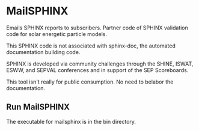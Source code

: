 # MailSPHINX
Emails SPHINX reports to subscribers. Partner code of SPHINX validation code for solar energetic particle models.

This SPHINX code is not associated with sphinx-doc, the automated documentation building code.

SPHINX is developed via community challenges through the SHINE, ISWAT, ESWW, and SEPVAL conferences and in support of the SEP Scoreboards.

This tool isn't really for public consumption. No need to belabor the documentation.


## Run MailSPHINX
The executable for mailsphinx is in the bin directory.


